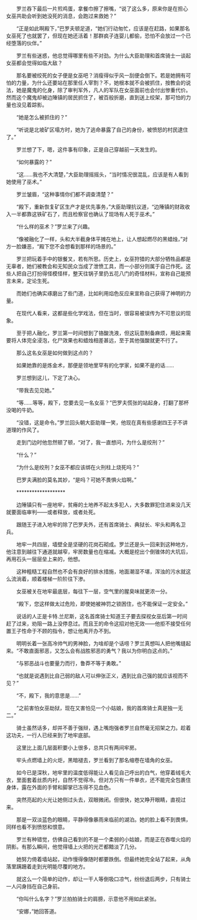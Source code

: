 　　罗兰吞下最后一片煎鸡蛋，拿餐巾擦了擦嘴，“说了这么多，原来你是在担心女巫共助会听到她没死的消息，会跑过来救她？”

　　“正是如此啊殿下，”巴罗夫顿足道，“她们行动匆忙，应该是在赶路，如果那名女巫死了也就罢了，但现在她还活着！那群疯子连婴儿都偷，恐怕不会放过一个已经堕落的伙伴。”

　　罗兰有些迷惑，他总觉得哪里有些不对劲。为什么大臣助理和首席骑士一谈起女巫都会觉得如临大敌？

　　那名要被绞死的女子便是女巫吧？消瘦得似乎风一刮便会倒下。若是她拥有可怕的力量，为什么还要站在那里任人宰割？不，她根本就不会被抓住，按教会的说法，她是魔鬼的化身，除了审判军外，凡人的军队在女巫面前也会付出惨重代价。然而这个魔鬼却被边陲镇的居民抓住了，被百般折磨，直到送上绞架，那可怕的力量也没见着踪影。

　　“她是怎么被抓住的？”

　　“听说是北坡矿区塌方时，她为了逃命暴露了自己的身份，被愤怒的村民逮住了。”

　　罗兰想了下，嗯，这件事有印象，正是自己穿越前一天发生的。

　　“如何暴露的？”

　　“这……我也不大清楚，”大臣助理摇摇头，“当时情况很混乱，应该是有人看到她使用了巫术。”

　　罗兰皱眉，“这种事情你们都不调查清楚？”

　　“殿下，重新恢复矿区生产才是优先事务，”大臣助理抗议道，“边陲镇的财政收入一半都靠这铁矿石了，而且检察官也确认了现场有人死于巫术。”

　　“什么样的巫术？”罗兰来了兴趣。

　　“像被融化了一样，头和大半截身体平摊在地上，让人想起燃尽的黑蜡烛，”对方一脸嫌恶，“殿下您不会想看到那样的场景的。”

　　罗兰把玩着手中的银餐叉，若有所思。历史上，女巫狩猎的大部分牺牲品都是无辜者，她们被教会和无知民众当成了泄愤工具，而一小部分则属于自己作死。这些人把自己打扮得怪模怪样，整天往锅子里扔五花八门的奇怪材料，宣称自己能预言未来，定论生死。

　　而她们也确实琢磨出了些门道，比如利用焰色反应来宣称自己获得了神明的力量。

　　在现代人看来，这都是些化学戏法，但在当时，很容易被误传为不可思议的现象。

　　至于把人融化，罗兰第一时间想到了铬酸洗液，但这玩意制备麻烦，用起来需要将人体完全浸泡，化尸效果也和蜡烛相差甚远，至于其他强酸就更不行了。

　　那么这名女巫是如何做到这点的？

　　如果她靠的是炼金术，那便是领地里罕有的化学家，如果不是的话……

　　罗兰想到这儿，下定了决心。

　　“带我去见见她。”

　　“等……等等，殿下，您要去见一名女巫？”巴罗夫慌张的站起身，打翻了那杯没喝的牛奶。

　　“没错，这是命令。”罗兰回头朝大臣助理一笑，他现在真有些感谢四王子不讲道理的作风了。

　　走到门边时他忽然顿了顿，“对了，我一直想问，为什么是绞刑？”

　　“什么？”

　　“为什么是绞刑？女巫不都应该绑在火刑柱上烧死吗？”

　　巴罗夫满脸的莫名其妙，“是吗？可她不畏惧火焰啊。”

　　*******************

　　边陲镇只有一座地牢，贫瘠的土地养不起太多犯人，大多数罪犯住进来没几天就要面临审判——或者释放，或者处死。

　　跟随王子进入地牢的除了巴罗夫外，还有首席骑士、典狱长、牢头和两名卫兵。

　　地牢一共四层，墙壁全是坚硬的花岗石砌成。罗兰还是头一回来到这种地方，他注意到越往下通道就越窄，牢房数量也在缩减。大概是挖出个倒锥体的大坑后，再用石头一层层垒上来的，他想。

　　这种粗糙工程自然也不会有良好的排水措施，地面潮湿不堪，浑浊的污水就这么流淌着，顺着楼梯一阶阶往下渗。

　　女巫被关在地牢最底层，每往下一层，空气里的腥臭味就更浓一分。

　　“殿下，您这样做太过危险，即使她被神罚之锁困住，也不能保证一定安全。”

　　说话的人正是卡特.兰尼斯，这名首席骑士知道王子要去探视女巫后第一时间赶了过来，劝阻一路上没停息过。而且王的命令这招对他无效——他拒不接受任何置王子性命于不顾的指令，想让他离开办不到。

　　明明长着一张高冷帅气的男神脸，为啥却是个话唠？罗兰真想叫人把他嘴缝起来。“不敢直面邪恶，又怎么会有战胜邪恶的勇气？我以为你明白这点的。”

　　“与邪恶战斗也要量力而行，鲁莽不等于勇敢。”

　　“也就是说遇到比自己弱的敌人可以伸张正义，遇到比自己强的就应该视而不见？”

　　“不，殿下，我的意思是……”

　　“之前害怕女巫劫狱，现在又害怕见一个小姑娘，我的首席骑士真是独一无二。”

　　骑士虽然话多，却并不善于强辩，遇上嘴炮强者罗兰自然毫无招架之力。趁着这功夫，一行人已经来到了地牢底部。

　　这里比上面几层面积要小上很多，总共只有两间牢房。

　　牢头点燃墙上的火炬，黑暗褪去，罗兰看到了那名缩卷在墙角的女巫。

　　如今已是深秋，地牢里的温度低得能让人看见自己呼出的白气，他穿着绒毛大衣，里面套着丝质内衬，自然不觉得冷。但对方只有一件单衣，还不能完全包裹住身体，露在外面的手臂和脚掌已冻得不见血色。

　　突然亮起的火光让她侧过头去，双眼微闭。但很快，她又睁开眼睛，直视过来。

　　那是一双淡蓝色的眼睛，平静得像暴雨来临前的湖泊。她的脸上看不到畏惧，同样也看不到愤怒和恨意。

　　罗兰有种错觉，仿佛自己看到的不是一个柔弱的小姑娘，而是正在吞噬火焰的阴影。有那么瞬间，他觉得墙上火把的光芒都黯淡了几分。

　　她努力倚着墙站起，动作慢得像随时都要跌倒。但最终她完全站了起来，从角落里蹒跚着走到光明能尽覆的地方。

　　就这么一个简单的动作，却让一干人等倒吸口凉气，纷纷退后两步，只有骑士一人闪身挡在自己身前。

　　“你叫什么名字？”罗兰拍拍骑士的肩膀，示意他不用如此紧张。

　　“安娜，”她回答道。
